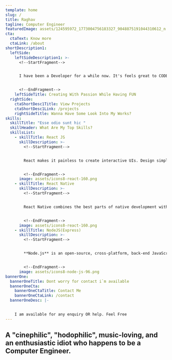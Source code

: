 ```yaml
---
template: home
slug: /
title: Raghav
tagline: Computer Engineer
featuredImage: assets/124595972_1773004756183327_9048875191044310612_n.jpg
cta:
  ctaText: Know more
  ctaLink: /about
shortDescription1:
  leftSide:
    leftSideDescription1: >-
      <!--StartFragment-->


      I have been a Developer for a while now. It's feels great to CODE and HAVE FUN at the same time


      <!--EndFragment-->
    leftSideTitle: Creating With Passion While Having FUN
  rightSide:
    ctaShortDesc1Title: View Projects
    ctaShortDesc1Link: /projects
    rightSideTitle: Wanna Have Some Look Into My Works?
skills:
  skillTitle: "Esse odio sunt hic "
  skillHeader: What Are My Top Skills?
  skillsList:
    - skillTitle: React JS
      skillDescription: >-
        <!--StartFragment-->


        React makes it painless to create interactive UIs. Design simple views for each state in your application, and React will efficiently update and render just the right components when your data changes.


        <!--EndFragment-->
      image: assets/icons8-react-160.png
    - skillTitle: React Native
      skillDescription: >-
        <!--StartFragment-->


        React Native combines the best parts of native development with React, a best-in-class JavaScript library for building user interfaces.


        <!--EndFragment-->
      image: assets/icons8-react-160.png
    - skillTitle: NodeJS(Express)
      skillDescription: >-
        <!--StartFragment-->


        **Node.js** is an open-source, cross-platform, back-end JavaScript runtime environment that runs on the V8 engine and executes JavaScript code outside a web browser. Node.js lets developers use JavaScript to write command line tools and for server-side scripting—running scripts server-side to produce dynamic web page content before the page is sent to the user's web browser. 


        <!--EndFragment-->
      image: assets/icons8-node-js-96.png
bannerOne:
  bannerOneTitle: Dont worry for contact i`m available
  bannerOneCta:
    bannerOneCtaTitle: Contact Me
    bannerOneCtaLink: /contact
  bannerOneDesc: |-
    

    I am available for any enquiry OR help. Feel Free
---
```

<!--StartFragment-->

## **A "cinephilic", "hodophilic", music-loving, and an enthusiastic idiot who happens to be a Computer Engineer.**

<!--EndFragment-->